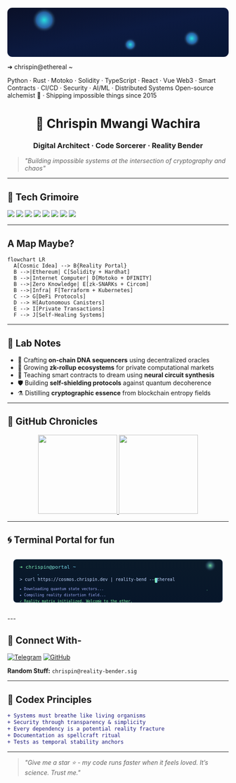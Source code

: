 <p align="center">
<svg xmlns="http://www.w3.org/2000/svg" width="720" height="160" viewBox="0 0 720 160" role="img" aria-label="Cosmic terminal banner">
  <defs>
    <!-- Deep gradient -->
    <linearGradient id="cosmicGrad" x1="0%" y1="0%" x2="100%" y2="100%">
      <stop offset="0%" stop-color="#0a1028"/>
      <stop offset="50%" stop-color="#0c1a40"/>
      <stop offset="100%" stop-color="#071634"/>
    </linearGradient>
    <!-- Etherial orb glow -->
    <radialGradient id="orbGlow" cx="50%" cy="50%" r="50%">
      <stop offset="0%" stop-color="#00ffea" stop-opacity="0.8"/>
      <stop offset="70%" stop-color="#0088ff" stop-opacity="0.4"/>
      <stop offset="100%" stop-color="#000720" stop-opacity="0"/>
    </radialGradient>
    <!-- Text gradient with cosmic hues -->
    <linearGradient id="textGrad" x1="0%" x2="100%">
      <stop offset="0%" stop-color="#7ef9a2"/>
      <stop offset="100%" stop-color="#7ad8ff"/>
    </linearGradient>
    <!-- Etherial particle field -->
    <filter id="glow" x="-50%" y="-50%" width="200%" height="200%">
      <feGaussianBlur in="SourceAlpha" stdDeviation="3" result="blur"/>
      <feFlood flood-color="#7ad8ff" flood-opacity="0.6" result="color"/>
      <feComposite in="color" in2="blur" operator="in" result="glow"/>
      <feMerge>
        <feMergeNode in="glow"/>
        <feMergeNode in="SourceGraphic"/>
      </feMerge>
    </filter>
  </defs>

  <!-- Cosmic background -->
  <rect width="100%" height="100%" rx="16" fill="url(#cosmicGrad)"/>
  
  <!-- Floating orbs -->
  <circle cx="120" cy="40" r="36" fill="url(#orbGlow)" filter="url(#glow)"/>
  <circle cx="600" cy="100" r="24" fill="url(#orbGlow)" filter="url(#glow)"/>
  <circle cx="400" cy="120" r="18" fill="url(#orbGlow)" filter="url(#glow)"/>
  
  <!-- Terminal header -->
  <text x="32" y="48" font-family="'SF Mono','Fira Code',monospace" 
        font-weight="700" font-size="18" fill="url(#textGrad)">
    ➜ chrispin@ethereal ~
  </text>
  
  <!-- Pulsing cursor -->
  <rect x="268" y="34" width="8" height="16" rx="2" fill="#7ef9a2"/>
  
  <!-- Tech stack -->
  <text x="32" y="80" font-family="'Fira Code',monospace" font-size="12" fill="#c0d7ff">
    Python · Rust · Motoko · Solidity · TypeScript · React · Vue
  </text>
  <text x="32" y="102" font-family="'Fira Code',monospace" font-size="12" fill="#c0d7ff">
    Web3 · Smart Contracts · CI/CD · Security · AI/ML · Distributed Systems
  </text>
  <text x="32" y="124" font-family="'Fira Code',monospace" font-size="12" fill="#c0d7ff">
    Open-source alchemist 🔮 · Shipping impossible things since 2015
  </text>
  
  <!-- Etherial glow line -->
  <rect width="100%" height="4" fill="url(#textGrad)" opacity="0.1"/>
</svg>
</p>

<h1 align="center">🌌 Chrispin Mwangi Wachira</h1>
<h3 align="center">Digital Architect · Code Sorcerer · Reality Bender</h3>

> *"Building impossible systems at the intersection of cryptography and chaos"*

---

## 🔮 Tech Grimoire

![](https://img.shields.io/badge/Python-364A9E?style=for-the-badge&logo=python&logoColor=white)
![](https://img.shields.io/badge/Rust-000000?style=for-the-badge&logo=rust&logoColor=white)
![](https://img.shields.io/badge/Motoko-7E57C2?style=for-the-badge&logo=internet-computer&logoColor=white)
![](https://img.shields.io/badge/Solidity-363636?style=for-the-badge&logo=ethereum&logoColor=white)
![](https://img.shields.io/badge/TypeScript-007ACC?style=for-the-badge&logo=typescript&logoColor=white)
![](https://img.shields.io/badge/React-61DAFB?style=for-the-badge&logo=react&logoColor=000)
![](https://img.shields.io/badge/Kubernetes-326CE5?style=for-the-badge&logo=kubernetes&logoColor=white)
![](https://img.shields.io/badge/Web3-F16822?style=for-the-badge&logo=web3.js&logoColor=white)

---

## A Map Maybe?

```mermaid
flowchart LR
  A[Cosmic Idea] --> B{Reality Portal}
  B -->|Ethereum| C[Solidity + Hardhat]
  B -->|Internet Computer| D[Motoko + DFINITY]
  B -->|Zero Knowledge| E[zk-SNARKs + Circom]
  B -->|Infra| F[Terraform + Kubernetes]
  C --> G[DeFi Protocols]
  D --> H[Autonomous Canisters]
  E --> I[Private Transactions]
  F --> J[Self-Healing Systems]
```

---

## 🧪 Lab Notes

- 🔭 Crafting **on-chain DNA sequencers** using decentralized oracles
- 🌱 Growing **zk-rollup ecosystems** for private computational markets
- 🧠 Teaching smart contracts to dream using **neural circuit synthesis**
- 🛡️ Building **self-shielding protocols** against quantum decoherence
- ⚗️ Distilling **cryptographic essence** from blockchain entropy fields

---

## 📜 GitHub Chronicles

<!-- GitHub stats with ethereal theme -->
<p align="center">
  <a href="https://github.com/Chrispin-m">
    <img height="180em" src="https://github-readme-stats.vercel.app/api?username=Chrispin-m&show_icons=true&theme=radical&count_private=true&bg_color=0d1117&border_color=7e57c2&title_color=7ef9a2&icon_color=7ad8ff"/>
    <img height="180em" src="https://github-readme-streak-stats.herokuapp.com/?user=Chrispin-m&theme=dark&background=0d1117&ring=7e57c2&fire=7ef9a2&currStreakLabel=7ad8ff&date_format=%5BY%5D"/>
  </a>
</p>

---

## 🌀 Terminal Portal for fun

<p align="center">
<svg xmlns="http://www.w3.org/2000/svg" width="720" height="180" viewBox="0 0 720 180">
  <defs>
    <!-- Terminal glow gradient -->
    <linearGradient id="terminalGrad" x1="0%" y1="0%" x2="0%" y2="100%">
      <stop offset="0%" stop-color="#0a1a2a"/>
      <stop offset="100%" stop-color="#07162a"/>
    </linearGradient>
    <!-- Neon text gradient -->
    <linearGradient id="neon" x1="0%" x2="100%">
      <stop offset="0%" stop-color="#7ef9a2"/>
      <stop offset="100%" stop-color="#7ad8ff"/>
    </linearGradient>
    <!-- Orb glow effect -->
    <radialGradient id="portalOrb" cx="50%" cy="50%" r="50%">
      <stop offset="0%" stop-color="#7ef9a2" stop-opacity="0.8"/>
      <stop offset="100%" stop-color="#0a1a2a" stop-opacity="0"/>
    </radialGradient>
  </defs>
  
  <!-- Terminal body -->
  <rect x="20" y="20" width="680" height="140" rx="10" fill="url(#terminalGrad)" stroke="#2a3f5f" stroke-width="1"/>
  
  <!-- Portal orb -->
  <circle cx="660" cy="40" r="16" fill="url(#portalOrb)" filter="url(#glow)"/>
  
  <!-- Header -->
  <text x="40" y="50" font-family="'Fira Code',monospace" font-size="16" fill="url(#neon)">
    ➜ chrispin@portal ~
  </text>
  
  <!-- Command line -->
  <text x="40" y="90" font-family="'Fira Code',monospace" font-size="14" fill="#c0d7ff">
    > curl https://cosmos.chrispin.dev | reality-bend --ethereal
  </text>
  
  <!-- Cursor -->
  <rect x="480" y="80" width="8" height="16" rx="2" fill="url(#neon)"/>
  
  <!-- Output lines -->
  <text x="40" y="120" font-family="'Fira Code',monospace" font-size="12" fill="#a0b0ff">
    ▸ Downloading quantum state vectors...
  </text>
  <text x="40" y="140" font-family="'Fira Code',monospace" font-size="12" fill="#a0b0ff">
    ▸ Compiling reality distortion field... 
  </text>
  <text x="40" y="160" font-family="'Fira Code',monospace" font-size="12" fill="#7ef9a2">
    ✓ Reality matrix initialized. Welcome to the ether.
  </text>
  
  <!-- Floating particles -->
  <circle cx="100" cy="70" r="1.5" fill="#7ad8ff" opacity="0.7"/>
  <circle cx="650" cy="120" r="1.2" fill="#7ef9a2" opacity="0.6"/>
  <circle cx="300" cy="150" r="1" fill="#7ad8ff" opacity="0.5"/>
  
  <!-- Terminal glow effect -->
  <rect x="20" y="20" width="680" height="140" rx="10" fill="none" stroke="url(#neon)" stroke-width="0.5" opacity="0.15"/>
</svg>
</p>
---

## 🌌 Connect With-

[![Telegram](https://img.shields.io/badge/Telegram-2CA5E0?style=for-the-badge&logo=telegram&logoColor=white)](https://t.me/Cspiny)
[![GitHub](https://img.shields.io/badge/GitHub-100000?style=for-the-badge&logo=github&logoColor=white)](https://github.com/Chrispin-m)

**Random Stuff:** `chrispin@reality-bender.sig`

---

## 🧬 Codex Principles

```diff
+ Systems must breathe like living organisms
+ Security through transparency & simplicity
+ Every dependency is a potential reality fracture
+ Documentation as spellcraft ritual
+ Tests as temporal stability anchors
```

---

> *"Give me a star ⭐ - my code runs faster when it feels loved. It’s science. Trust me."*
```
